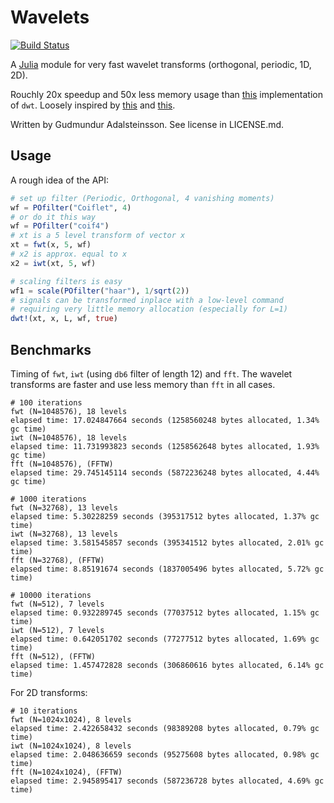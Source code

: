 Wavelets
=========

[![Build Status](https://travis-ci.org/gummif/Wavelets.jl.svg?branch=master)](https://travis-ci.org/gummif/Wavelets.jl)

A [Julia](https://github.com/JuliaLang/julia) module for very fast wavelet transforms (orthogonal, periodic, 1D, 2D).

Rouchly 20x speedup and 50x less memory usage than [this](https://github.com/tomaskrehlik/Wavelets) implementation of `dwt`. Loosely inspired by [this](https://github.com/tomaskrehlik/Wavelets) and [this](http://statweb.stanford.edu/~wavelab).

Written by Gudmundur Adalsteinsson. See license in LICENSE.md.

Usage
---------

A rough idea of the API:

```julia
# set up filter (Periodic, Orthogonal, 4 vanishing moments)
wf = POfilter("Coiflet", 4)
# or do it this way
wf = POfilter("coif4")
# xt is a 5 level transform of vector x
xt = fwt(x, 5, wf)
# x2 is approx. equal to x
x2 = iwt(xt, 5, wf)

# scaling filters is easy
wf1 = scale(POfilter("haar"), 1/sqrt(2))
# signals can be transformed inplace with a low-level command
# requiring very little memory allocation (especially for L=1)
dwt!(xt, x, L, wf, true)
```


Benchmarks
---------

Timing of `fwt`, `iwt` (using `db6` filter of length 12) and `fft`. The wavelet transforms are faster and use less memory than `fft` in all cases.

```
# 100 iterations
fwt (N=1048576), 18 levels
elapsed time: 17.024847664 seconds (1258560248 bytes allocated, 1.34% gc time)
iwt (N=1048576), 18 levels
elapsed time: 11.731993823 seconds (1258562648 bytes allocated, 1.93% gc time)
fft (N=1048576), (FFTW)
elapsed time: 29.745145114 seconds (5872236248 bytes allocated, 4.44% gc time)

# 1000 iterations
fwt (N=32768), 13 levels
elapsed time: 5.30228259 seconds (395317512 bytes allocated, 1.37% gc time)
iwt (N=32768), 13 levels
elapsed time: 3.581545857 seconds (395341512 bytes allocated, 2.01% gc time)
fft (N=32768), (FFTW)
elapsed time: 8.85191674 seconds (1837005496 bytes allocated, 5.72% gc time)

# 10000 iterations
fwt (N=512), 7 levels
elapsed time: 0.932289745 seconds (77037512 bytes allocated, 1.15% gc time)
iwt (N=512), 7 levels
elapsed time: 0.642051702 seconds (77277512 bytes allocated, 1.69% gc time)
fft (N=512), (FFTW)
elapsed time: 1.457472828 seconds (306860616 bytes allocated, 6.14% gc time)
```

For 2D transforms:
```
# 10 iterations
fwt (N=1024x1024), 8 levels
elapsed time: 2.422658432 seconds (98389208 bytes allocated, 0.79% gc time)
iwt (N=1024x1024), 8 levels
elapsed time: 2.048636659 seconds (95275608 bytes allocated, 0.98% gc time)
fft (N=1024x1024), (FFTW)
elapsed time: 2.945895417 seconds (587236728 bytes allocated, 4.69% gc time)
```

